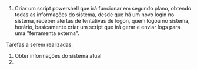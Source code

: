 
1. Criar um script powershell que irá funcionar em segundo plano, obtendo todas as informações do sistema, desde que há um novo login no sistema, receber alertas de tentativas de logon, quem logou no sistema, horário, basicamente criar um script que irá gerar e enviar logs para uma "ferramenta externa". 

Tarefas a serem realizadas:
1. Obter informações do sistema atual
2. 